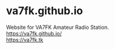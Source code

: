 # va7fk.github.io

Website for VA7FK Amateur Radio Station.
<br>
https://va7fk.github.io/
<br>
https://va7fk.tk
